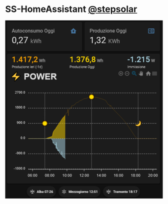 # SS-HomeAssistant [@stepsolar](https://github.com/stepsolar/) <!-- omit in toc -->

![Header](https://github.com/stepsolar/ss-homeassistant/blob/main/docs/Header.png)
